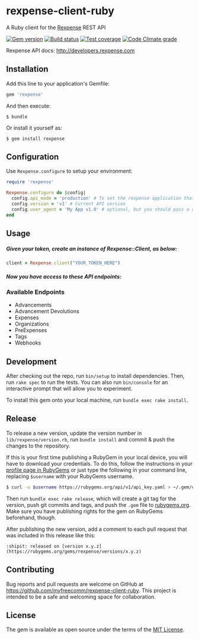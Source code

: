 # rexpense-client-ruby

A Ruby client for the [Rexpense](http://www.rexpense.com) REST API

[![Gem version](https://badge.fury.io/rb/rexpense.png)](https://rubygems.org/gems/rexpense)
[![Build status](https://travis-ci.org/myfreecomm/rexpense-client-ruby.png?branch=master)](https://travis-ci.org/myfreecomm/rexpense-client-ruby)
[![Test coverage](https://codeclimate.com/github/myfreecomm/rexpense-client-ruby/badges/coverage.svg)](https://codeclimate.com/github/myfreecomm/v-client-ruby)
[![Code Climate grade](https://codeclimate.com/github/myfreecomm/rexpense-client-ruby.png)](https://codeclimate.com/github/myfreecomm/rexpense-client-ruby)

Rexpense API docs: http://developers.rexpense.com

## Installation

Add this line to your application's Gemfile:

```ruby
gem 'rexpense'
```

And then execute:

    $ bundle

Or install it yourself as:

    $ gem install rexpense

## Configuration

Use `Rexpense.configure` to setup your environment:

```ruby
require 'rexpense'

Rexpense.configure do |config|
  config.api_mode = 'production' # To set the rexpense application that will use
  config.version = 'v1' # Current API version
  config.user_agent = 'My App v1.0' # optional, but you should pass a custom user-agent identifying your app
end
```

## Usage

##### Given your token, create an instance of Rexpense::Client, as below:

```ruby
client = Rexpense.client("YOUR_TOKEN_HERE")
```

##### Now you have access to these API endpoints:


### Available Endpoints

- Advancements
- Advancement Devolutions
- Expenses
- Organizations
- PreExpenses
- Tags
- Webhooks

## Development

After checking out the repo, run `bin/setup` to install dependencies. Then, run `rake spec` to run the tests. You can also run `bin/console` for an interactive prompt that will allow you to experiment.

To install this gem onto your local machine, run `bundle exec rake install`.

## Release

To release a new version, update the version number in `lib/rexpense/version.rb`, run `bundle install` and commit & push the changes to the repository.

If this is your first time publishing a RubyGem in your local device, you will have to download your credentials. To do this, follow the instructions in your [profile page in RubyGems](https://rubygems.org/profile/edit) or just type the following in your command line, replacing `$username` with your RubyGems username.

```bash
$ curl -u $username https://rubygems.org/api/v1/api_key.yaml > ~/.gem/credentials; chmod 0600 ~/.gem/credentials
```

Then run `bundle exec rake release`, which will create a git tag for the version, push git commits and tags, and push the `.gem` file to [rubygems.org](https://rubygems.org). Make sure you have publishing rights for the gem on RubyGems beforehand, though.

After publishing the new version, add a comment to each pull request that was included in this release like this:

```
:shipit: released on [version x.y.z](https://rubygems.org/gems/rexpense/versions/x.y.z)
```

## Contributing

Bug reports and pull requests are welcome on GitHub at https://github.com/myfreecomm/rexpense-client-ruby. This project is intended to be a safe and welcoming space for collaboration.

## License

The gem is available as open source under the terms of the [MIT License](http://opensource.org/licenses/MIT).
